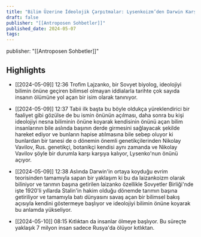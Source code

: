 ```yaml
---
title: "Bilim Üzerine İdeolojik Çarpıtmalar: Lysenkoizm’den Darwin Karşıtlığına"
draft: false
publisher: "[[Antroposen Sohbetler]]"
published_date: 2024-05-07
tags:
---
```

publisher: "[[Antroposen Sohbetler]]"


## Highlights
* [[2024-05-09]] 12:36  Trofim Lajzanko, bir Sovyet biyolog, ideolojiyi bilimin önüne geçiren bilimsel olmayan iddialarla tarihte çok sayıda insanın ölümüne yol açan bir isim olarak tanınıyor.

* [[2024-05-09]] 12:37  Tabii ilk başta bu böyle oldukça yüreklendirici bir faaliyet gibi gözülse de bu ismin önünün açılması, daha sonra bu kişi ideolojiyi nesna biliminin önüne koyarak kendisinin önünü açan bilim insanlarının bile aslında başının derde girmesini sağlayacak şekilde hareket ediyor ve bunların hapise atılmasına bile sebep oluyor ki bunlardan bir tanesi de o dönemin önemli genetikçilerinden Nikolay Vavilov, Rus. genetikçi, botanikçi kendisi aynı zamanda ve Nikolay Vavilov şöyle bir durumla karşı karşıya kalıyor, Lysenko'nun önünü açıyor.

* [[2024-05-09]] 12:38  Aslında Darwin'in ortaya koyduğu evrim teorisinden tamamıyla sapan bir yaklaşım ki bu da laizankoizm olarak biliniyor ve tarımın başına getirilen laizanko özellikle Sovyetler Birliği'nde işte 1920'li yıllarda Stalin'in hakim olduğu dönemde tarımın başına getiriliyor ve tamamıyla batı dünyasını savaş açan bir bilimsel bakış açısıyla kendini göstermeye başlıyor ve ideolojiyi bilimin önüne koyarak bu anlamda yükseliyor.

* [[2024-05-10]] 08:15  Kıtlıktan da insanlar ölmeye başlıyor. Bu süreçte yaklaşık 7 milyon insan sadece Rusya'da ölüyor kıtlıktan.


